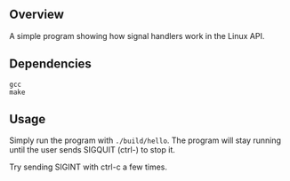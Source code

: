 ## Overview

A simple program showing how signal handlers work in the Linux API.

## Dependencies

```
gcc
make
```

## Usage

Simply run the program with `./build/hello`. The program will stay running until
the user sends SIGQUIT (ctrl-\) to stop it.

Try sending SIGINT with ctrl-c a few times.
